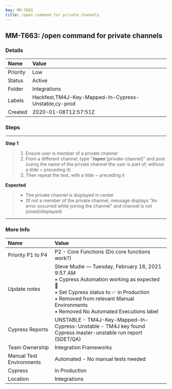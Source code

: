 ```yaml
---
key: MM-T663
title: /open command for private channels
---
```


## MM-T663: /open command for private channels

### Details

| Name     | Value                                                |
| :------- | :--------------------------------------------------- |
| Priority | Low                                                  |
| Status   | Active                                               |
| Folder   | Integrations                                         |
| Labels   | Hackfest,TM4J-Key-Mapped-In-Cypress-Unstable,cy-prod |
| Created  | 2020-01-08T12:57:51Z                                 |

### Steps

<hr/>

**Step 1**

> <article><ol><li>Ensure user is member of a private channel</li><li>From a different channel, type "<strong>/open</strong> [private-channel]" and post (using the name of the private channel the user is part of, without a tilde ~ preceding it)</li><li>Then repeat the test, with a tilde ~ preceding it</li></ol></article>

**Expected**

> <article><ul><li>The private channel is displayed in center</li><li>(If not a member of the private channel, message displays "An error occurred while joining the channel" and channel is not joined/displayed)</li></ul></article>

<hr/>

### More Info

| Name                     | Value                                                                                                                                                                                                                               |
| :----------------------- | :---------------------------------------------------------------------------------------------------------------------------------------------------------------------------------------------------------------------------------- |
| Priority P1 to P4        | P2 - Core Functions (Do core functions work?)                                                                                                                                                                                       |
| Update notes             | Steve Mudie — Tuesday, February 16, 2021 9:57 AM<br>• Cypress Automation working as expected 🎉<br>• Set Cypress status to ✅ in Production<br>• Removed from relevant Manual Environments<br>• Removed No Automated Executions label |
| Cypress Reports          | UNSTABLE - TM4J-Key-Mapped-In-Cypress-Unstable - TM4J key found Cypress master-unstable run report (SDET/QA)                                                                                                                        |
| Team Ownership           | Integration Frameworks                                                                                                                                                                                                              |
| Manual Test Environments | Automated - No manual tests needed                                                                                                                                                                                                  |
| Cypress                  | in Production                                                                                                                                                                                                                       |
| Location                 | Integrations                                                                                                                                                                                                                        |
